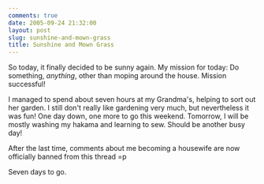 ```yaml
---
comments: true
date: 2005-09-24 21:32:00
layout: post
slug: sunshine-and-mown-grass
title: Sunshine and Mown Grass
---
```


So today, it finally decided to be sunny again.  My mission for today: Do something, *anything*, other than moping around the house.  Mission successful!  

I managed to spend about seven hours at my Grandma's, helping to sort out her garden.  I still don't really like gardening very much, but nevertheless it was fun!  One day down, one more to go this weekend.  Tomorrow, I will be mostly washing my hakama and learning to sew.  Should be another busy day!  

After the last time, comments about me becoming a housewife are now officially banned from this thread =p  

Seven days to go.

